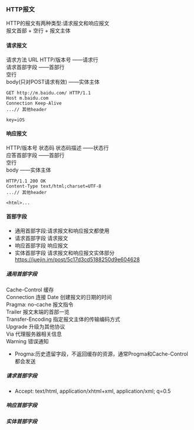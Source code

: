 ### HTTP报文
HTTP的报文有两种类型:请求报文和响应报文  
报文首部 + 空行 + 报文主体
#### 请求报文
请求方法 URL HTTP/版本号 ——请求行  
请求首部字段 ——首部行  
空行  
body(只对POST请求有效) ——实体主体  
```
GET http://m.baidu.com/ HTTP/1.1
Host m.baidu.com
Connection Keep-Alive
...// 其他header

key=iOS
```
#### 响应报文
HTTP/版本号 状态码 状态码描述 ——状态行  
应答首部字段 ——首部行  
空行  
body  ——实体主体
```
HTTP/1.1 200 OK
Content-Type text/html;charset=UTF-8
...// 其他header

<html>...
```

#### 首部字段
- 通用首部字段:请求报文和响应报文都使用
- 请求首部字段 请求报文
- 响应首部字段 响应报文
- 实体首部字段 请求报文和响应报文实体部分
https://juejin.im/post/5c17d3cd5188250d9e604628
##### 通用首部字段
Cache-Control 缓存  
Connection 连接
Date 创建报文的日期的时间  
Pragma: no-cache 报文指令  
Trailer 报文末端的首部一览  
Transfer-Encoding  指定报文主体的传输编码方式  
Upgrade 升级为其他协议  
Via 代理服务器相关信息  
Warning 错误通知  


- Progma:历史遗留字段，不返回缓存的资源，通常Progma和Cache-Control都会发送
##### 请求首部字段
- Accept: text/html, application/xhtml+xml, application/xml; q=0.5

##### 响应首部字段

##### 实体首部字段


